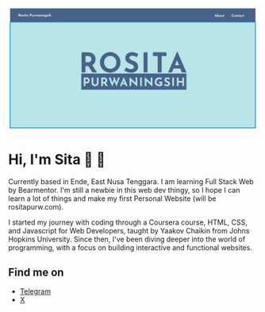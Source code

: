 ![alt text](image.png)


# Hi, I'm Sita 👋 👩

Currently based in Ende, East Nusa Tenggara.
I am learning Full Stack Web by Bearmentor. I'm still a newbie in this web dev thingy, so I hope I can learn a lot of things and make my first Personal Website (will be rositapurw.com).

I started my journey with coding through a Coursera course, HTML, CSS, and Javascript for Web Developers, taught by Yaakov Chaikin from Johns Hopkins University. Since then, I've been diving deeper into the world of programming, with a focus on building interactive and functional websites.

## Find me on

- [Telegram](https://t.me/rositapurw)
- [X](https://x.com/rositapurw)
